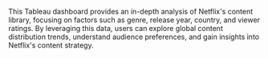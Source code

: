 This Tableau dashboard provides an in-depth analysis of Netflix's content library, focusing on factors such as genre, release year, country, and viewer ratings. By leveraging this data, users can explore global content distribution trends, understand audience preferences, and gain insights into Netflix's content strategy.
